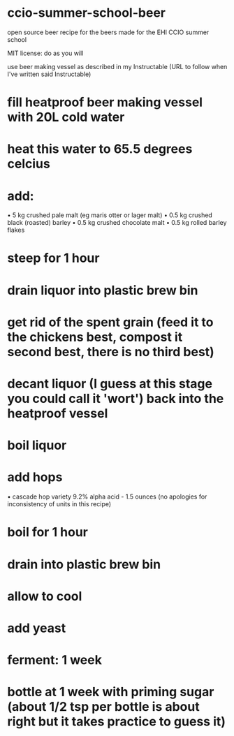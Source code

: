 ccio-summer-school-beer
=======================

open source beer recipe for the beers made for the EHI CCIO summer school

MIT license: do as you will

use beer making vessel as described in my Instructable (URL to follow when I've written said Instructable)

# fill heatproof beer making vessel with 20L cold water
# heat this water to 65.5 degrees celcius
# add:
  • 5 kg crushed pale malt (eg maris otter or lager malt)
  • 0.5 kg crushed black (roasted) barley
  • 0.5 kg crushed chocolate malt
  • 0.5 kg rolled barley flakes
# steep for 1 hour
# drain liquor into plastic brew bin
# get rid of the spent grain (feed it to the chickens best, compost it second best, there is no third best)
# decant liquor (I guess at this stage you could call it 'wort') back into the heatproof vessel
# boil liquor
# add hops
  • cascade hop variety 9.2% alpha acid - 1.5 ounces (no apologies for inconsistency of units in this recipe)
# boil for 1 hour
# drain into plastic brew bin
# allow to cool
# add yeast
# ferment: 1 week
# bottle at 1 week with priming sugar (about 1/2 tsp per bottle is about right but it takes practice to guess it)

